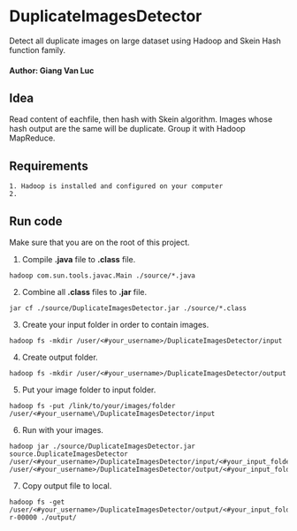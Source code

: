# DuplicateImagesDetector
Detect all duplicate images on large dataset using Hadoop and Skein Hash function family.  
#### **Author**: Giang Van Luc
## Idea
Read content of eachfile, then hash with Skein algorithm. Images whose hash output are the same will be duplicate. Group it with Hadoop MapReduce.  
## Requirements
    1. Hadoop is installed and configured on your computer
    2. 
## Run code
Make sure that you are on the root of this project.
1. Compile **.java** file to **.class** file.    
```
hadoop com.sun.tools.javac.Main ./source/*.java
```
2. Combine all **.class** files to **.jar** file.
```
jar cf ./source/DuplicateImagesDetector.jar ./source/*.class
```
3. Create your input folder in order to contain images.
```
hadoop fs -mkdir /user/<#your_username>/DuplicateImagesDetector/input
```
4. Create output folder.
```
hadoop fs -mkdir /user/<#your_username>/DuplicateImagesDetector/output
```
5. Put your image folder to input folder.
```
hadoop fs -put /link/to/your/images/folder /user/<#your_username\/DuplicateImagesDetector/input
```
6. Run with your images.
```
hadoop jar ./source/DuplicateImagesDetector.jar source.DuplicateImagesDetector /user/<#your_username>/DuplicateImagesDetector/input/<#your_input_folder_name> /user/<#your_username>/DuplicateImagesDetector/output/<#your_input_folder_name>
```
7. Copy output file to local.
```
hadoop fs -get /user/<#your_username>/DuplicateImagesDetector/output/<#your_input_folder_name>/part-r-00000 ./output/
```
